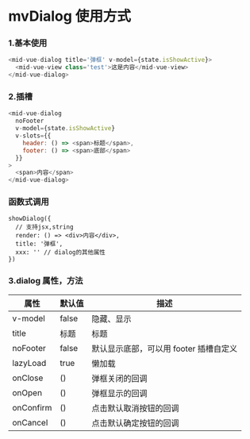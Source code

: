 # mvDialog 使用方式

### 1.基本使用

```js
<mid-vue-dialog title='弹框' v-model={state.isShowActive}>
  <mid-vue-view class='test'>这是内容</mid-vue-view>
</mid-vue-dialog>
```

### 2.插槽

```js
<mid-vue-dialog
  noFooter
  v-model={state.isShowActive}
  v-slots={{
    header: () => <span>标题</span>,
    footer: () => <span>底部</span>
  }}
>
  <span>内容</span>
</mid-vue-dialog>
```

### 函数式调用

```tsx
showDialog({
  // 支持jsx,string
  render: () => <div>内容</div>,
  title: '弹框',
  xxx: '' // dialog的其他属性
})
```

### 3.dialog 属性，方法

| 属性      | 默认值 | 描述                                   |
| --------- | ------ | -------------------------------------- |
| v-model   | false  | 隐藏、显示                             |
| title     | 标题   | 标题                                   |
| noFooter  | false  | 默认显示底部，可以用 footer 插槽自定义 |
| lazyLoad  | true   | 懒加载                                 |
| onClose   | ()     | 弹框关闭的回调                         |
| onOpen    | ()     | 弹框显示的回调                         |
| onConfirm | ()     | 点击默认取消按钮的回调                 |
| onCancel  | ()     | 点击默认确定按钮的回调                 |
